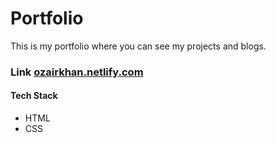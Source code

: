 # Portfolio

This is my portfolio where you can see my projects and blogs.

### Link [ozairkhan.netlify.com](ozairkhan.netlify.com)

#### Tech Stack

* HTML
* CSS